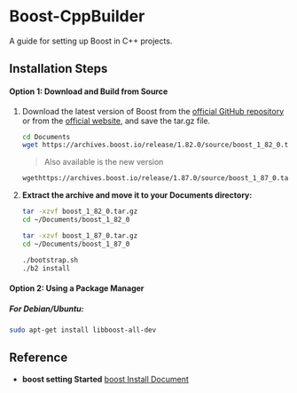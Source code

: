 # Boost-CppBuilder
A guide for setting up Boost in C++ projects.

## Installation Steps

#### Option 1: Download and Build from Source
1. Download the latest version of Boost from the [official GitHub repository](https://github.com/boostorg/boost) or from the [official website](https://www.boost.org/), and save the tar.gz file.
    ```bash
    cd Documents
    wget https://archives.boost.io/release/1.82.0/source/boost_1_82_0.tar.gz
    ```

    > Also available is the new version
    ```bash
    wgethttps://archives.boost.io/release/1.87.0/source/boost_1_87_0.tar.gz
    ```

2. **Extract the archive and move it to your Documents directory:**
    ```bash
    tar -xzvf boost_1_82_0.tar.gz
    cd ~/Documents/boost_1_82_0
    ```

    ```bash
    tar -xzvf boost_1_87_0.tar.gz
    cd ~/Documents/boost_1_87_0
    ```

    ```bash
    ./bootstrap.sh
    ./b2 install
    ```

#### Option 2: Using a Package Manager

##### For Debian/Ubuntu:
```bash
sudo apt-get install libboost-all-dev
```


## Reference
- **boost setting Started** [boost Install Document](https://www.boost.org/doc/libs/1_82_0/more/getting_started/unix-variants.html)

